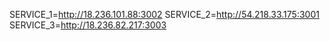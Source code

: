 SERVICE_1=http://18.236.101.88:3002
SERVICE_2=http://54.218.33.175:3001
SERVICE_3=http://18.236.82.217:3003
